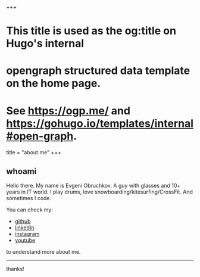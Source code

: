 +++
# This title is used as the og:title on Hugo's internal
# opengraph structured data template on the home page.
# See https://ogp.me/ and https://gohugo.io/templates/internal#open-graph.
title = "about me"
+++

## whoami

Hello there. My name is Evgeni Obruchkov. A guy with glasses and 10+ years in IT world. I play drums, love snowboarding/kitesurfing/CrossFit. And sometimes I code.

You can check my:
* [github](https://github.com/EugeneObruchkov)
* [linkedIn](https://www.linkedin.com/in/eugene-obruchkov)
* [instagram](http://instagram.com/eugene_obruchkov)
* [youtube](https://www.youtube.com/@evgeni-obruchkov) 

to understand more about me.

---

thanks!

